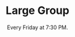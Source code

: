---
title: "Large Group"
category: "Connect"
description: "Large Groups are weekly meetings held on campus where the body of AACF gathers in a time of fellowship. Each week starts off with icebreakers and a time of worship, followed by a message related to the quarterly subtheme delivered by a speaker.  We also have Post Large Groups where brothers and sisters can get to know each other more through hangouts, conversation, and/or food. Large groups are on Friday nights at 7:30!"
location: "Baker 102 for Fall Quarter."
date: "Every Friday at 7:30 PM." 
gif: "../../images/connect/large_group.gif"
img: "../../images/connect/first_large.jpg"
link: "https://docs.google.com/forms/d/e/1FAIpQLSeXlcHDJQ0yod1WKmceZmf9nxqZBpL_mQU3C74DtAAHne2cMw/viewform"
---